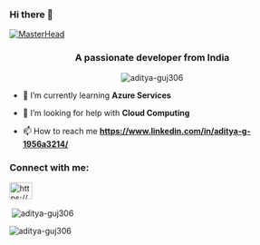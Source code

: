 ### Hi there 👋

<!--
**aditya-guj306/aditya-guj306** is a ✨ _special_ ✨ repository because its `README.md` (this file) appears on your GitHub profile.

Here are some ideas to get you started:

- 🔭 I’m currently working on ...
- 🌱 I’m currently learning ...
- 👯 I’m looking to collaborate on ...
- 🤔 I’m looking for help with ...
- 💬 Ask me about ...
- 📫 How to reach me: ...
- 😄 Pronouns: ...
- ⚡ Fun fact: ...
-->
[![MasterHead](https://encrypted-tbn0.gstatic.com/images?q=tbn:ANd9GcTjPCwolmzNAa-JY-l2dT_v35nwnWvuHVz6XA&usqp=CAU)](https://aditya-guj306.io)
<h3 align="center">A passionate developer from India</h3>

<p align="center"> <img src="https://komarev.com/ghpvc/?username=aditya-guj306&label=Profile%20views&color=0e75b6&style=flat" alt="aditya-guj306" /> </p>

- 🌱 I’m currently learning **Azure Services**

- 🤝 I’m looking for help with **Cloud Computing**

- 📫 How to reach me **https://www.linkedin.com/in/aditya-g-1956a3214/**

<h3 align="left">Connect with me:</h3>
<p align="left">
<a href="https://linkedin.com/in/https://www.linkedin.com/in/aditya-g-1956a3214/" target="blank"><img align="center" src="https://raw.githubusercontent.com/rahuldkjain/github-profile-readme-generator/master/src/images/icons/Social/linked-in-alt.svg" alt="https://www.linkedin.com/in/aditya-g-1956a3214/" height="30" width="40" /></a>
</p>

<p>&nbsp;<img align="center" src="https://github-readme-stats.vercel.app/api?username=aditya-guj306&show_icons=true&locale=en" alt="aditya-guj306" /></p>

<p><img align="center" src="https://github-readme-streak-stats.herokuapp.com/?user=aditya-guj306&" alt="aditya-guj306" /></p>
